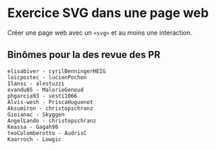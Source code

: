 # Exercice SVG dans une page web

Créer une page web avec un `<svg>` et au moins une interaction.

## Binômes pour la des revue des PR

```
elisabiver - cyrilBenningerHEIG
loicpostec - lucienPochon
Ilanss - alestuzzi
evandu65 - MalorieGenoud
phgarcia93 - vesti1066
Alvis-wesh - PriscaHuguenot
Aksumiron - christopschranz
Gioianac - Skyggen
AngelLando - christopschranz
Keassa - Gagah98
teoColomberotto - AudrisC
Kaarroch - Lowgic
```